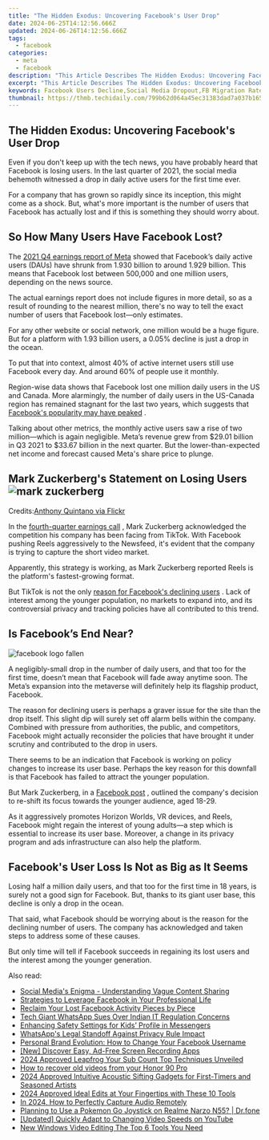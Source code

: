 ```yaml
---
title: "The Hidden Exodus: Uncovering Facebook's User Drop"
date: 2024-06-25T14:12:56.666Z
updated: 2024-06-26T14:12:56.666Z
tags:
  - facebook
categories:
  - meta
  - facebook
description: "This Article Describes The Hidden Exodus: Uncovering Facebook's User Drop"
excerpt: "This Article Describes The Hidden Exodus: Uncovering Facebook's User Drop"
keywords: Facebook Users Decline,Social Media Dropout,FB Migration Rate,Digital Exit Trend,User Exodus on FB,Facebook Growth Slowing,Massive FB Deactivation
thumbnail: https://thmb.techidaily.com/799b62d064a45ec31383dad7a037b165e61e53db2f1095b1f1474aef4ef5c21f.png
---
```


## The Hidden Exodus: Uncovering Facebook's User Drop

 Even if you don't keep up with the tech news, you have probably heard that Facebook is losing users. In the last quarter of 2021, the social media behemoth witnessed a drop in daily active users for the first time ever.

 For a company that has grown so rapidly since its inception, this might come as a shock. But, what's more important is the number of users that Facebook has actually lost and if this is something they should worry about.

## So How Many Users Have Facebook Lost?

 The [2021 Q4 earnings report of Meta](https://app.quotemedia.com/data/downloadFiling?webmasterId=90423&ref=116418952&type=PDF&symbol=FB&companyName=Meta+Platforms+Inc.&formType=10-K&formDescription=Annual+report+pursuant+to+Section+13+or+15%28d%29&dateFiled=2022-02-03&CK=1326801) showed that Facebook’s daily active users (DAUs) have shrunk from 1.930 billion to around 1.929 billion. This means that Facebook lost between 500,000 and one million users, depending on the news source.

 The actual earnings report does not include figures in more detail, so as a result of rounding to the nearest million, there's no way to tell the exact number of users that Facebook lost—only estimates.

 For any other website or social network, one million would be a huge figure. But for a platform with 1.93 billion users, a 0.05% decline is just a drop in the ocean.

 To put that into context, almost 40% of active internet users still use Facebook every day. And around 60% of people use it monthly.

 Region-wise data shows that Facebook lost one million daily users in the US and Canada. More alarmingly, the number of daily users in the US-Canada region has remained stagnant for the last two years, which suggests that [Facebook's popularity may have peaked](https://www.makeuseof.com/facebook-popularity-peak/) .

 Talking about other metrics, the monthly active users saw a rise of two million—which is again negligible. Meta’s revenue grew from $29.01 billion in Q3 2021 to $33.67 billion in the next quarter. But the lower-than-expected net income and forecast caused Meta's share price to plunge.

## Mark Zuckerberg's Statement on Losing Users ![mark zuckerberg](https://static1.makeuseofimages.com/wordpress/wp-content/uploads/2022/04/mark-zuckerberg.jpg)

 Credits:[Anthony Quintano via Flickr](https://www.flickr.com/photos/quintanomedia/47774197691)

 In the [fourth-quarter earnings call](https://s21.q4cdn.com/399680738/files/doc%5Ffinancials/2021/q4/Meta-Q4-2021-Earnings-Call-Transcript.pdf) , Mark Zuckerberg acknowledged the competition his company has been facing from TikTok. With Facebook pushing Reels aggressively to the Newsfeed, it's evident that the company is trying to capture the short video market.

 Apparently, this strategy is working, as Mark Zuckerberg reported Reels is the platform's fastest-growing format.

 But TikTok is not the only [reason for Facebook's declining users](https://www.makeuseof.com/why-facebook-is-losing-users/) . Lack of interest among the younger population, no markets to expand into, and its controversial privacy and tracking policies have all contributed to this trend.

## Is Facebook’s End Near?

![facebook logo fallen](https://static1.makeuseofimages.com/wordpress/wp-content/uploads/2022/04/facebook-logo-fallen.jpg)

 A negligibly-small drop in the number of daily users, and that too for the first time, doesn’t mean that Facebook will fade away anytime soon. The Meta’s expansion into the metaverse will definitely help its flagship product, Facebook.

 The reason for declining users is perhaps a graver issue for the site than the drop itself. This slight dip will surely set off alarm bells within the company. Combined with pressure from authorities, the public, and competitors, Facebook might actually reconsider the policies that have brought it under scrutiny and contributed to the drop in users.

 There seems to be an indication that Facebook is working on policy changes to increase its user base. Perhaps the key reason for this downfall is that Facebook has failed to attract the younger population.

 But Mark Zuckerberg, in a [Facebook post](https://www.facebook.com/zuck/posts/10114017541176911) , outlined the company's decision to re-shift its focus towards the younger audience, aged 18-29.

 As it aggressively promotes Horizon Worlds, VR devices, and Reels, Facebook might regain the interest of young adults—a step which is essential to increase its user base. Moreover, a change in its privacy program and ads infrastructure can also help the platform.

## Facebook's User Loss Is Not as Big as It Seems

 Losing half a million daily users, and that too for the first time in 18 years, is surely not a good sign for Facebook. But, thanks to its giant user base, this decline is only a drop in the ocean.

 That said, what Facebook should be worrying about is the reason for the declining number of users. The company has acknowledged and taken steps to address some of these causes.

 But only time will tell if Facebook succeeds in regaining its lost users and the interest among the younger generation.


<ins class="adsbygoogle"
     style="display:block"
     data-ad-format="autorelaxed"
     data-ad-client="ca-pub-7571918770474297"
     data-ad-slot="1223367746"></ins>



<ins class="adsbygoogle"
     style="display:block"
     data-ad-client="ca-pub-7571918770474297"
     data-ad-slot="8358498916"
     data-ad-format="auto"
     data-full-width-responsive="true"></ins>

<span class="atpl-alsoreadstyle">Also read:</span>
<div><ul>
<li><a href="https://facebook.techidaily.com/social-medias-enigma-understanding-vague-content-sharing/"><u>Social Media's Enigma - Understanding Vague Content Sharing</u></a></li>
<li><a href="https://facebook.techidaily.com/strategies-to-leverage-facebook-in-your-professional-life/"><u>Strategies to Leverage Facebook in Your Professional Life</u></a></li>
<li><a href="https://facebook.techidaily.com/reclaim-your-lost-facebook-activity-pieces-by-piece/"><u>Reclaim Your Lost Facebook Activity Pieces by Piece</u></a></li>
<li><a href="https://facebook.techidaily.com/tech-giant-whatsapp-sues-over-indian-it-regulation-concerns/"><u>Tech Giant WhatsApp Sues Over Indian IT Regulation Concerns</u></a></li>
<li><a href="https://facebook.techidaily.com/enhancing-safety-settings-for-kids-profile-in-messengers/"><u>Enhancing Safety Settings for Kids’ Profile in Messengers</u></a></li>
<li><a href="https://facebook.techidaily.com/whatsapps-legal-standoff-against-privacy-rule-impact/"><u>WhatsApp's Legal Standoff Against Privacy Rule Impact</u></a></li>
<li><a href="https://facebook.techidaily.com/personal-brand-evolution-how-to-change-your-facebook-username/"><u>Personal Brand Evolution: How to Change Your Facebook Username</u></a></li>
<li><a href="https://screen-recording.techidaily.com/new-discover-easy-ad-free-screen-recording-apps/"><u>[New] Discover Easy, Ad-Free Screen Recording Apps</u></a></li>
<li><a href="https://youtube-help.techidaily.com/2024-approved-leapfrog-your-sub-count-top-techniques-unveiled/"><u>2024 Approved  Leapfrog Your Sub Count  Top Techniques Unveiled</u></a></li>
<li><a href="https://blog-min.techidaily.com/how-to-recover-old-videos-from-your-honor-90-pro-by-fonelab-android-recover-video/"><u>How to recover old videos from your Honor 90 Pro</u></a></li>
<li><a href="https://voice-adjusting.techidaily.com/2024-approved-intuitive-acoustic-sifting-gadgets-for-first-timers-and-seasoned-artists/"><u>2024 Approved Intuitive Acoustic Sifting Gadgets for First-Timers and Seasoned Artists</u></a></li>
<li><a href="https://youtube-stream.techidaily.com/2024-approved-ideal-edits-at-your-fingertips-with-these-10-tools/"><u>2024 Approved  Ideal Edits at Your Fingertips with These 10 Tools</u></a></li>
<li><a href="https://video-screen-grab.techidaily.com/in-2024-how-to-perfectly-capture-audio-remotely/"><u>In 2024, How to Perfectly Capture Audio Remotely</u></a></li>
<li><a href="https://pokemon-go-android.techidaily.com/planning-to-use-a-pokemon-go-joystick-on-realme-narzo-n55-drfone-by-drfone-virtual-android/"><u>Planning to Use a Pokemon Go Joystick on Realme Narzo N55? | Dr.fone</u></a></li>
<li><a href="https://facebook-record-videos.techidaily.com/updated-quickly-adapt-to-changing-video-speeds-on-youtube/"><u>[Updated] Quickly Adapt to Changing Video Speeds on YouTube</u></a></li>
<li><a href="https://ai-video-apps.techidaily.com/new-windows-video-editing-the-top-6-tools-you-need/"><u>New Windows Video Editing The Top 6 Tools You Need</u></a></li>
</ul></div>
